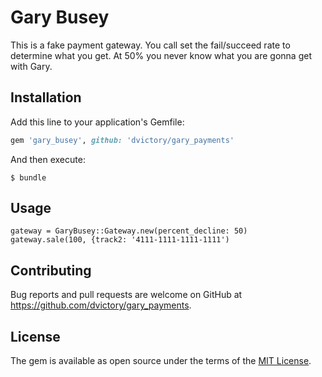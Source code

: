 # Gary Busey

This is a fake payment gateway.  You call set the fail/succeed rate to determine what you get.  At 50% you never know what you are gonna get
with Gary.

## Installation

Add this line to your application's Gemfile:

```ruby
gem 'gary_busey', github: 'dvictory/gary_payments'
```

And then execute:

    $ bundle

## Usage

```
gateway = GaryBusey::Gateway.new(percent_decline: 50)
gateway.sale(100, {track2: '4111-1111-1111-1111')
```

## Contributing

Bug reports and pull requests are welcome on GitHub at https://github.com/dvictory/gary_payments.


## License

The gem is available as open source under the terms of the [MIT License](http://opensource.org/licenses/MIT).

